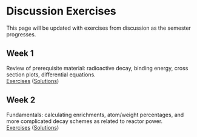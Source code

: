 # Discussion Exercises

This page will be updated with exercises from discussion as the semester progresses.

## Week 1

Review of prerequisite material: radioactive decay, binding energy, cross section plots, differential equations.  
[Exercises](disc01_exercises.pdf) ([Solutions](disc01_solutions.pdf))

## Week 2

Fundamentals: calculating enrichments, atom/weight percentages, and more complicated decay schemes as related to reactor power.  
[Exercises](disc02_exercises.pdf) ([Solutions](disc02_solutions.pdf))